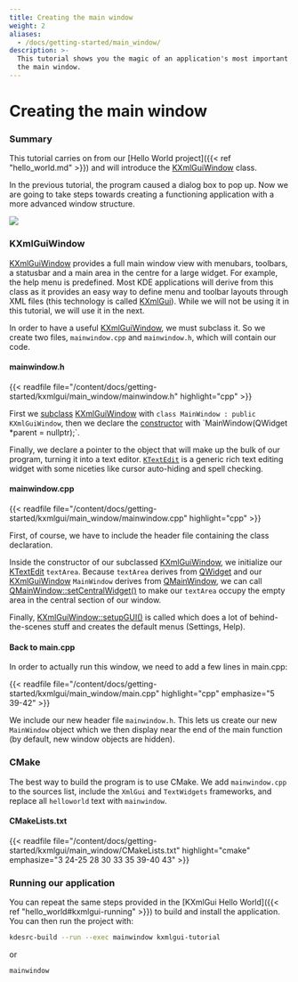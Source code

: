 ```yaml
---
title: Creating the main window
weight: 2
aliases:
  - /docs/getting-started/main_window/
description: >-
  This tutorial shows you the magic of an application's most important thing:
  the main window.
---
```


# Creating the main window

### Summary

This tutorial carries on from our \[Hello World project]\(\{{< ref "hello\_world.md" >\}}) and will introduce the [KXmlGuiWindow](docs:kxmlgui;KXmlGuiWindow) class.

In the previous tutorial, the program caused a dialog box to pop up. Now we are going to take steps towards creating a functioning application with a more advanced window structure.

![](../../../content/docs/getting-started/kxmlgui/main\_window.webp)

### KXmlGuiWindow

[KXmlGuiWindow](docs:kxmlgui;KXmlGuiWindow) provides a full main window view with menubars, toolbars, a statusbar and a main area in the centre for a large widget. For example, the help menu is predefined. Most KDE applications will derive from this class as it provides an easy way to define menu and toolbar layouts through XML files (this technology is called [KXmlGui](docs:kxmlgui)). While we will not be using it in this tutorial, we will use it in the next.

In order to have a useful [KXmlGuiWindow](docs:kxmlgui;KXmlGuiWindow), we must subclass it. So we create two files, `mainwindow.cpp` and `mainwindow.h`, which will contain our code.

#### mainwindow.h

\{{< readfile file="/content/docs/getting-started/kxmlgui/main\_window/mainwindow.h" highlight="cpp" >\}}

First we [subclass](https://en.wikipedia.org/wiki/Inheritance\_\(object-oriented\_programming\)#Subclasses\_and\_superclasses) [KXmlGuiWindow](docs:kxmlgui;KXmlGuiWindow) with `class MainWindow : public KXmlGuiWindow`, then we declare the [constructor](https://en.wikipedia.org/wiki/Constructor\_\(object-oriented\_programming\)) with `MainWindow(QWidget *parent = nullptr);`.

Finally, we declare a pointer to the object that will make up the bulk of our program, turning it into a text editor. [`KTextEdit`](docs:ktextwidgets;KTextEdit) is a generic rich text editing widget with some niceties like cursor auto-hiding and spell checking.

#### mainwindow.cpp

\{{< readfile file="/content/docs/getting-started/kxmlgui/main\_window/mainwindow.cpp" highlight="cpp" >\}}

First, of course, we have to include the header file containing the class declaration.

Inside the constructor of our subclassed [KXmlGuiWindow](docs:kxmlgui;KXmlGuiWindow), we initialize our [KTextEdit](docs:ktextwidgets;KTextEdit) `textArea`. Because `textArea` derives from [QWidget](docs:qtwidgets;QWidget) and our [KXmlGuiWindow](docs:kxmlgui;KXmlGuiWindow) `MainWindow` derives from [QMainWindow](docs:qtwidgets;QMainWindow), we can call [QMainWindow::setCentralWidget()](docs:qtwidgets;QMainWindow::setCentralWidget) to make our `textArea` occupy the empty area in the central section of our window.

Finally, [KXmlGuiWindow::setupGUI()](docs:kxmlgui;KXmlGuiWindow::setupGUI) is called which does a lot of behind-the-scenes stuff and creates the default menus (Settings, Help).

#### Back to main.cpp

In order to actually run this window, we need to add a few lines in main.cpp:

\{{< readfile file="/content/docs/getting-started/kxmlgui/main\_window/main.cpp" highlight="cpp" emphasize="5 39-42" >\}}

We include our new header file `mainwindow.h`. This lets us create our new `MainWindow` object which we then display near the end of the main function (by default, new window objects are hidden).

### CMake

The best way to build the program is to use CMake. We add `mainwindow.cpp` to the sources list, include the `XmlGui` and `TextWidgets` frameworks, and replace all `helloworld` text with `mainwindow`.

#### CMakeLists.txt

\{{< readfile file="/content/docs/getting-started/kxmlgui/main\_window/CMakeLists.txt" highlight="cmake" emphasize="3 24-25 28 30 33 35 39-40 43" >\}}

### Running our application

You can repeat the same steps provided in the \[KXmlGui Hello World]\(\{{< ref "hello\_world#kxmlgui-running" >\}}) to build and install the application. You can then run the project with:

```bash
kdesrc-build --run --exec mainwindow kxmlgui-tutorial
```

or

```bash
mainwindow
```
